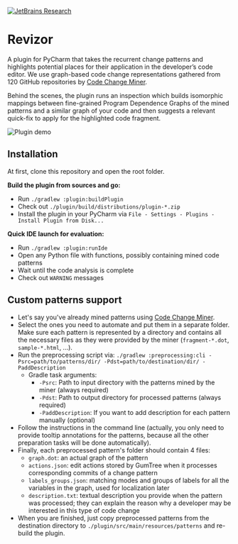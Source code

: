 [![JetBrains Research](https://jb.gg/badges/research.svg)](https://confluence.jetbrains.com/display/ALL/JetBrains+on+GitHub)
# Revizor

A plugin for PyCharm that takes the recurrent change patterns and highlights potential places for their application in
the developer’s code editor. We use graph-based code change representations gathered from 120 GitHub
repositories by [Code Change Miner](https://github.com/JetBrains-Research/code-change-miner).

Behind the scenes, the plugin runs an inspection which builds isomorphic mappings between fine-grained Program
Dependence Graphs of the mined patterns and a similar graph of your code and then suggests a relevant quick-fix to
apply for the highlighted code fragment.

<img src="https://i.ibb.co/ySN4dcy/presentation.gif" alt="Plugin demo">

## Installation

At first, clone this repository and open the root folder.

**Build the plugin from sources and go:**

 - Run `./gradlew :plugin:buildPlugin`
 - Check out `./plugin/build/distributions/plugin-*.zip`
 - Install the plugin in your PyCharm via `File - Settings - Plugins - Install Plugin from Disk...`

**Quick IDE launch for evaluation:**
 
 - Run `./gradlew :plugin:runIde`
 - Open any Python file with functions, possibly containing mined code patterns 
 - Wait until the code analysis is complete
 - Check out `WARNING` messages

## Custom patterns support

- Let's say you've already mined patterns using
  [Code Change Miner](https://github.com/JetBrains-Research/code-change-miner).
- Select the ones you need to automate and put them in a separate folder. Make sure each pattern is represented by a
  directory and contains all the necessary files as they were provided by the miner (`fragment-*.dot`, `sample-*.html`,
  ...).
- Run the preprocessing script via:
  ```./gradlew :preprocessing:cli -Psrc=path/to/patterns/dir/ -Pdst=path/to/destination/dir/ -PaddDescription```
    - Gradle task arguments:
        - `-Psrc`: Path to input directory with the patterns mined by the miner (always required)
        - `-Pdst`: Path to output directory for processed patterns (always required)
        - `-PaddDescription`: If you want to add description for each pattern manually (optional)
- Follow the instructions in the command line (actually, you only need to provide tooltip annotations for the
  patterns, because all the other preparation tasks will be done automatically).
- Finally, each preprocessed pattern's folder should contain 4 files:
    - `graph.dot`: an actual graph of the pattern
    - `actions.json`: edit actions stored by GumTree when it processes corresponding commits of a change pattern
    - `labels_groups.json`: matching modes and groups of labels for all the variables in the graph, used for
      localization later
    - `description.txt`: textual description you provide when the pattern was processed; they can explain the reason why
      a developer may be interested in this type of code change
- When you are finished, just copy preprocessed patterns from the destination directory to
  `./plugin/src/main/resources/patterns` and re-build the plugin.
